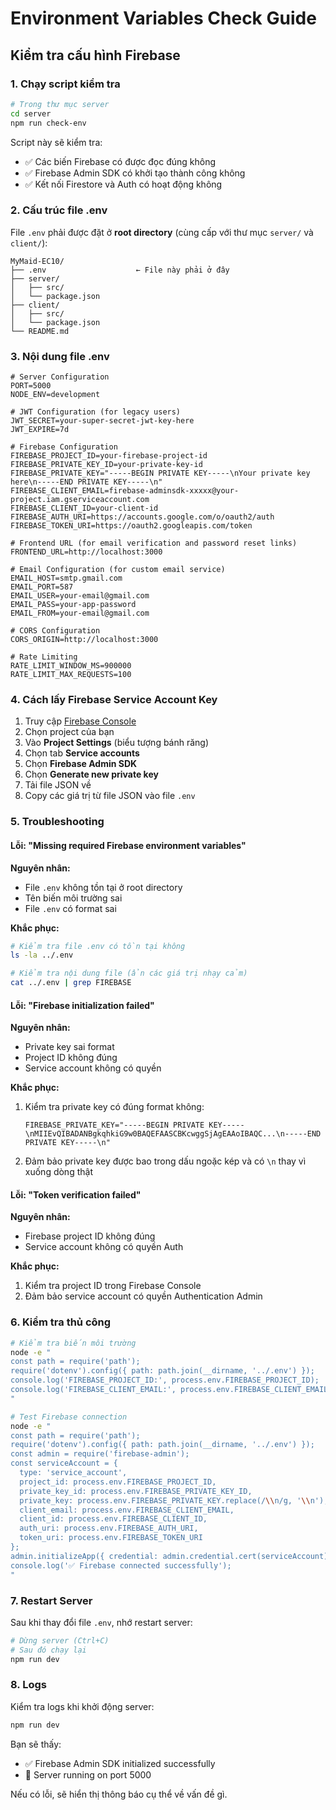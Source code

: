 # Environment Variables Check Guide

## Kiểm tra cấu hình Firebase

### 1. Chạy script kiểm tra

```bash
# Trong thư mục server
cd server
npm run check-env
```

Script này sẽ kiểm tra:
- ✅ Các biến Firebase có được đọc đúng không
- ✅ Firebase Admin SDK có khởi tạo thành công không
- ✅ Kết nối Firestore và Auth có hoạt động không

### 2. Cấu trúc file .env

File `.env` phải được đặt ở **root directory** (cùng cấp với thư mục `server/` và `client/`):

```
MyMaid-EC10/
├── .env                    ← File này phải ở đây
├── server/
│   ├── src/
│   └── package.json
├── client/
│   ├── src/
│   └── package.json
└── README.md
```

### 3. Nội dung file .env

```env
# Server Configuration
PORT=5000
NODE_ENV=development

# JWT Configuration (for legacy users)
JWT_SECRET=your-super-secret-jwt-key-here
JWT_EXPIRE=7d

# Firebase Configuration
FIREBASE_PROJECT_ID=your-firebase-project-id
FIREBASE_PRIVATE_KEY_ID=your-private-key-id
FIREBASE_PRIVATE_KEY="-----BEGIN PRIVATE KEY-----\nYour private key here\n-----END PRIVATE KEY-----\n"
FIREBASE_CLIENT_EMAIL=firebase-adminsdk-xxxxx@your-project.iam.gserviceaccount.com
FIREBASE_CLIENT_ID=your-client-id
FIREBASE_AUTH_URI=https://accounts.google.com/o/oauth2/auth
FIREBASE_TOKEN_URI=https://oauth2.googleapis.com/token

# Frontend URL (for email verification and password reset links)
FRONTEND_URL=http://localhost:3000

# Email Configuration (for custom email service)
EMAIL_HOST=smtp.gmail.com
EMAIL_PORT=587
EMAIL_USER=your-email@gmail.com
EMAIL_PASS=your-app-password
EMAIL_FROM=your-email@gmail.com

# CORS Configuration
CORS_ORIGIN=http://localhost:3000

# Rate Limiting
RATE_LIMIT_WINDOW_MS=900000
RATE_LIMIT_MAX_REQUESTS=100
```

### 4. Cách lấy Firebase Service Account Key

1. Truy cập [Firebase Console](https://console.firebase.google.com/)
2. Chọn project của bạn
3. Vào **Project Settings** (biểu tượng bánh răng)
4. Chọn tab **Service accounts**
5. Chọn **Firebase Admin SDK**
6. Chọn **Generate new private key**
7. Tải file JSON về
8. Copy các giá trị từ file JSON vào file `.env`

### 5. Troubleshooting

#### Lỗi: "Missing required Firebase environment variables"

**Nguyên nhân:**
- File `.env` không tồn tại ở root directory
- Tên biến môi trường sai
- File `.env` có format sai

**Khắc phục:**
```bash
# Kiểm tra file .env có tồn tại không
ls -la ../.env

# Kiểm tra nội dung file (ẩn các giá trị nhạy cảm)
cat ../.env | grep FIREBASE
```

#### Lỗi: "Firebase initialization failed"

**Nguyên nhân:**
- Private key sai format
- Project ID không đúng
- Service account không có quyền

**Khắc phục:**
1. Kiểm tra private key có đúng format không:
   ```env
   FIREBASE_PRIVATE_KEY="-----BEGIN PRIVATE KEY-----\nMIIEvQIBADANBgkqhkiG9w0BAQEFAASCBKcwggSjAgEAAoIBAQC...\n-----END PRIVATE KEY-----\n"
   ```

2. Đảm bảo private key được bao trong dấu ngoặc kép và có `\n` thay vì xuống dòng thật

#### Lỗi: "Token verification failed"

**Nguyên nhân:**
- Firebase project ID không đúng
- Service account không có quyền Auth

**Khắc phục:**
1. Kiểm tra project ID trong Firebase Console
2. Đảm bảo service account có quyền Authentication Admin

### 6. Kiểm tra thủ công

```bash
# Kiểm tra biến môi trường
node -e "
const path = require('path');
require('dotenv').config({ path: path.join(__dirname, '../.env') });
console.log('FIREBASE_PROJECT_ID:', process.env.FIREBASE_PROJECT_ID);
console.log('FIREBASE_CLIENT_EMAIL:', process.env.FIREBASE_CLIENT_EMAIL);
"

# Test Firebase connection
node -e "
const path = require('path');
require('dotenv').config({ path: path.join(__dirname, '../.env') });
const admin = require('firebase-admin');
const serviceAccount = {
  type: 'service_account',
  project_id: process.env.FIREBASE_PROJECT_ID,
  private_key_id: process.env.FIREBASE_PRIVATE_KEY_ID,
  private_key: process.env.FIREBASE_PRIVATE_KEY.replace(/\\n/g, '\\n'),
  client_email: process.env.FIREBASE_CLIENT_EMAIL,
  client_id: process.env.FIREBASE_CLIENT_ID,
  auth_uri: process.env.FIREBASE_AUTH_URI,
  token_uri: process.env.FIREBASE_TOKEN_URI
};
admin.initializeApp({ credential: admin.credential.cert(serviceAccount) });
console.log('✅ Firebase connected successfully');
"
```

### 7. Restart Server

Sau khi thay đổi file `.env`, nhớ restart server:

```bash
# Dừng server (Ctrl+C)
# Sau đó chạy lại
npm run dev
```

### 8. Logs

Kiểm tra logs khi khởi động server:

```bash
npm run dev
```

Bạn sẽ thấy:
- ✅ Firebase Admin SDK initialized successfully
- 🚀 Server running on port 5000

Nếu có lỗi, sẽ hiển thị thông báo cụ thể về vấn đề gì. 